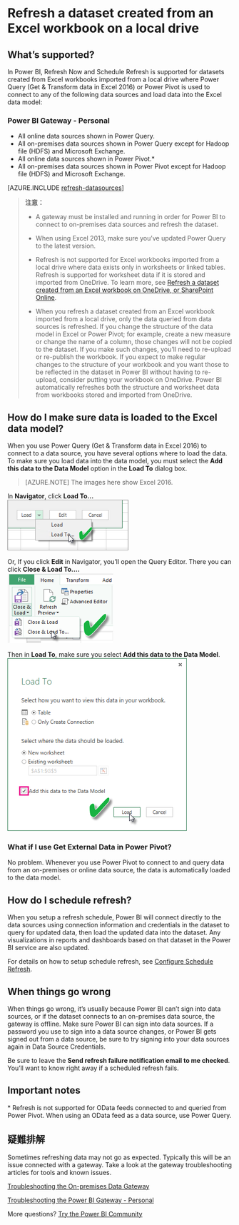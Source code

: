 <properties
   pageTitle="Refresh a dataset created from an Excel workbook - local"
   description="Refresh a dataset created from an Excel workbook on a local drive"
   services="powerbi"
   documentationCenter=""
   authors="guyinacube"
   manager="mblythe"
   backup=""
   editor=""
   tags=""
   qualityFocus="complete"
   qualityDate="04/01/2016"/>

<tags
   ms.service="powerbi"
   ms.devlang="NA"
   ms.topic="article"
   ms.tgt_pltfrm="NA"
   ms.workload="powerbi"
   ms.date="08/15/2016"
   ms.author="asaxton"/>

# Refresh a dataset created from an Excel workbook on a local drive

## What’s supported?  
In Power BI, Refresh Now and Schedule Refresh is supported for datasets created from Excel workbooks imported from a local drive where Power Query (Get &amp; Transform data in Excel 2016) or Power Pivot is used to connect to any of the following data sources and load data into the Excel data model:  

### Power BI Gateway - Personal

-   All online data sources shown in Power Query.
-   All on-premises data sources shown in Power Query except for Hadoop file (HDFS) and Microsoft Exchange.
-   All online data sources shown in Power Pivot.\*
-   All on-premises data sources shown in Power Pivot except for Hadoop file (HDFS) and Microsoft Exchange.

<!-- Refresh Data sources-->
[AZURE.INCLUDE [refresh-datasources](../includes/refresh-datasources.md)]

>**注意：**  
>- A gateway must be installed and running in order for Power BI to connect to on-premises data sources and refresh the dataset.
>
>- When using Excel 2013, make sure you’ve updated Power Query to the latest version.
>
>- Refresh is not supported for Excel workbooks imported from a local drive where data exists only in  worksheets or linked tables. Refresh is supported for worksheet data if it is stored and imported from OneDrive. To learn more, see <bpt id="p1">[</bpt>Refresh a dataset created from an Excel workbook on OneDrive, or SharePoint Online<ept id="p1">](powerbi-refresh-excel-file-onedrive.md)</ept>.
>
>- When you refresh a dataset created from an Excel workbook imported from a local drive, only the data queried from data sources is refreshed. If you change the structure of the data model in Excel or Power Pivot; for example, create a new measure or change the name of a column, those changes will not be copied to the dataset. If you make such changes, you’ll need to re-upload or re-publish the workbook. If you expect to make regular changes to the structure of your workbook and you want those to be reflected in the dataset in Power BI without having to re-upload, consider putting your workbook on OneDrive. Power BI automatically refreshes both the structure and worksheet data from workbooks stored and imported from OneDrive.

## How do I make sure data is loaded to the Excel data model?  
When you use Power Query (Get &amp; Transform data in Excel 2016) to connect to a data source, you have several options where to load the data. To make sure you load data into the data model, you must select the <bpt id="p1">**</bpt>Add this data to the Data Model<ept id="p1">**</ept> option in the <bpt id="p2">**</bpt>Load To<ept id="p2">**</ept> dialog box.

> [AZURE.NOTE] The images here show Excel 2016.

In <bpt id="p1">**</bpt>Navigator<ept id="p1">**</ept>, click <bpt id="p2">**</bpt>Load To…<ept id="p2">**</ept>  
    ![](media/powerbi-refresh-excel-file-local-drive/Refresh_LoadToDM_1.png)

Or, If you click <bpt id="p1">**</bpt>Edit<ept id="p1">**</ept> in Navigator, you’ll open the Query Editor. There you can click <bpt id="p1">**</bpt>Close &amp; Load To….<ept id="p1">**</ept>  
    ![](media/powerbi-refresh-excel-file-local-drive/Refresh_LoadToDM_2.png)

Then in <bpt id="p1">**</bpt>Load To<ept id="p1">**</ept>, make sure you select <bpt id="p2">**</bpt>Add this data to the Data Model<ept id="p2">**</ept>.  
    ![](media/powerbi-refresh-excel-file-local-drive/Refresh_LoadToDM_3.png)

### What if I use Get External Data in Power Pivot?  
No problem. Whenever you use Power Pivot to connect to and query data from an on-premises or online data source, the data is automatically loaded to the data model.

## How do I schedule refresh?  
When you setup a refresh schedule, Power BI will connect directly to the data sources using connection information and credentials in the dataset to query for updated data, then load the updated data into the dataset. Any visualizations in reports and dashboards based on that dataset in the Power BI service are also updated.

For details on how to setup schedule refresh, see <bpt id="p1">[</bpt>Configure Schedule Refresh<ept id="p1">](powerbi-refresh-scheduled-refresh.md)</ept>.

## When things go wrong  
When things go wrong, it’s usually because Power BI can’t sign into data sources, or if the dataset connects to an on-premises data source, the gateway is offline. Make sure Power BI can sign into data sources. If a password you use to sign into a data source changes, or Power BI gets signed out from a data source, be sure to try signing into your data sources again in Data Source Credentials.

Be sure to leave the <bpt id="p1">**</bpt>Send refresh failure notification email to me checked<ept id="p1">**</ept>. You’ll want to know right away if a scheduled refresh fails.

## Important notes  
\* Refresh is not supported for OData feeds connected to and queried from Power Pivot. When using an OData feed as a data source, use Power Query.

## 疑難排解

Sometimes refreshing data may not go as expected. Typically this will be an issue connected with a gateway. Take a look at the gateway troubleshooting articles for tools and known issues.

[Troubleshooting the On-premises Data Gateway](powerbi-gateway-onprem-tshoot.md)

[Troubleshooting the Power BI Gateway - Personal](powerbi-admin-troubleshooting-power-bi-personal-gateway.md)

More questions? [Try the Power BI Community](http://community.powerbi.com/)
